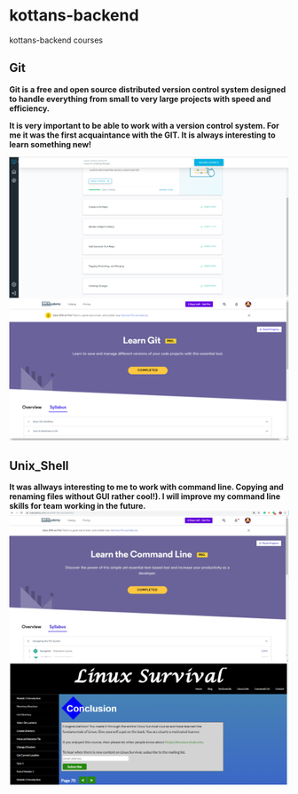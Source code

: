 # kottans-backend
kottans-backend courses
## Git
**Git is a free and open source distributed version control system designed to handle everything from small to very large projects with speed and efficiency.**

**It is very important to be able to work with a version control system. For me it was the first acquaintance with the GIT. It is always interesting to learn something new!**

![git_basics](task_git/Git_basics.jpg) 
![git_pro](task_git/git_pro.jpg)

## Unix_Shell
**It was allways interesting to me to work with command line. Copying and renaming files without GUI rather cool!). I will improve my command line skills for team working in the future.**
![Unix_Shell](task_unix_shell/command_line.jpg)
![Unix_Shell](task_unix_shell/linux_survival.jpg)
